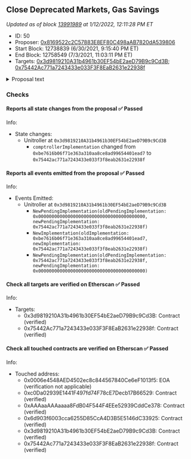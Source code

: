 ## Close Deprecated Markets, Gas Savings

_Updated as of block [13991989](https://etherscan.io/block/13991989) at 1/12/2022, 12:11:28 PM ET_

- ID: 50
- Proposer: [0x8169522c2C57883E8EF80C498aAB7820dA539806](https://etherscan.io/address/0x8169522c2C57883E8EF80C498aAB7820dA539806)
- Start Block: 12738839 (6/30/2021, 9:15:40 PM ET)
- End Block: 12758549 (7/3/2021, 11:03:11 PM ET)
- Targets: [0x3d9819210A31b4961b30EF54bE2aeD79B9c9Cd3B](https://etherscan.io/address/0x3d9819210A31b4961b30EF54bE2aeD79B9c9Cd3B#code); [0x75442Ac771a7243433e033F3F8EaB2631e22938f](https://etherscan.io/address/0x75442Ac771a7243433e033F3F8EaB2631e22938f#code)

<details>
  <summary>Proposal text</summary>

> # Close Deprecated Markets, Gas Savings
> This proposal is a patch, developed by Compound Labs, which updates the Comptroller implementation contract.
> 
> ### Changelog
> 
> The `claimComp` function has been optimized to significantly reduce the gas cost of claiming COMP across multiple markets at once, by combining all rewards into a single transfer.
> 
> Markets with a 0% Collateral Factor, 100% Reserve Factor, and Borrowing Paused are inferred to be *deprecated* by the Comptroller, and allowed to be completely liquidated. This allows the closure of all outstanding borrows and the removal of reserves in deprecated markets including SAI, REP, and future migrations.
> 
> ### Development
> 
> This patch was developed publicly, coupled with completed scenario analysis. In addition to the Compound Labs bug bounty program, a secondary bug bounty was offered through [Immunefi](https://immunefi.com/bounty/compound/).
> 
> [Discussion](https://www.comp.xyz/t/safety-and-gas-patches/1723)
> 
</details>

### Checks
#### Reports all state changes from the proposal ✅ Passed
  




Info:
- State changes:
    - Unitroller at `0x3d9819210A31b4961b30EF54bE2aeD79B9c9Cd3B`
        - `comptrollerImplementation` changed from `0xbe7616b06f71e363a310aa8ce8ad99654401ead7` to `0x75442ac771a7243433e033f3f8eab2631e22938f`

#### Reports all events emitted from the proposal ✅ Passed
  




Info:
- Events Emitted:
    - Unitroller at `0x3d9819210A31b4961b30EF54bE2aeD79B9c9Cd3B`
        - `NewPendingImplementation(oldPendingImplementation: 0x0000000000000000000000000000000000000000, newPendingImplementation: 0x75442ac771a7243433e033f3f8eab2631e22938f)`
        - `NewImplementation(oldImplementation: 0xbe7616b06f71e363a310aa8ce8ad99654401ead7, newImplementation: 0x75442ac771a7243433e033f3f8eab2631e22938f)`
        - `NewPendingImplementation(oldPendingImplementation: 0x75442ac771a7243433e033f3f8eab2631e22938f, newPendingImplementation: 0x0000000000000000000000000000000000000000)`

#### Check all targets are verified on Etherscan ✅ Passed
  




Info:
- Targets:
    - 0x3d9819210A31b4961b30EF54bE2aeD79B9c9Cd3B: Contract (verified)
    - 0x75442Ac771a7243433e033F3F8EaB2631e22938f: Contract (verified)

#### Check all touched contracts are verified on Etherscan ✅ Passed
  




Info:
- Touched address:
    - 0x0006e4548AED4502ec8c844567840Ce6eF1013f5: EOA (verification not applicable)
    - 0xc0Da02939E1441F497fd74F78cE7Decb17B66529: Contract (verified)
    - 0xAAAaaAAAaaaa8FdB04F544F4EEe52939CddCe378: Contract (verified)
    - 0x6d903f6003cca6255D85CcA4D3B5E5146dC33925: Contract (verified)
    - 0x3d9819210A31b4961b30EF54bE2aeD79B9c9Cd3B: Contract (verified)
    - 0x75442Ac771a7243433e033F3F8EaB2631e22938f: Contract (verified)
